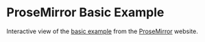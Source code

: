 # ProseMirror Basic Example

Interactive view of the [basic example](http://prosemirror.net/examples/basic/) from the [ProseMirror](http://prosemirror.net) website.
